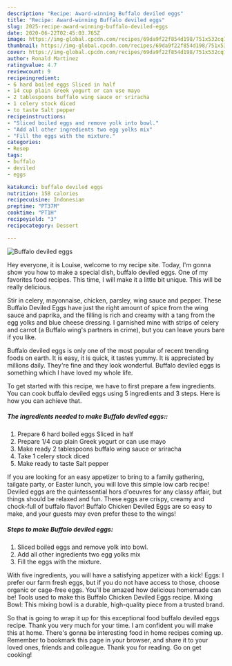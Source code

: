 ```yaml
---
description: "Recipe: Award-winning Buffalo deviled eggs"
title: "Recipe: Award-winning Buffalo deviled eggs"
slug: 2025-recipe-award-winning-buffalo-deviled-eggs
date: 2020-06-22T02:45:03.765Z
image: https://img-global.cpcdn.com/recipes/69da9f22f854d198/751x532cq70/buffalo-deviled-eggs-recipe-main-photo.jpg
thumbnail: https://img-global.cpcdn.com/recipes/69da9f22f854d198/751x532cq70/buffalo-deviled-eggs-recipe-main-photo.jpg
cover: https://img-global.cpcdn.com/recipes/69da9f22f854d198/751x532cq70/buffalo-deviled-eggs-recipe-main-photo.jpg
author: Ronald Martinez
ratingvalue: 4.7
reviewcount: 9
recipeingredient:
- 6 hard boiled eggs Sliced in half
- 14 cup plain Greek yogurt or can use mayo
- 2 tablespoons buffalo wing sauce or sriracha
- 1 celery stock diced
- to taste Salt pepper
recipeinstructions:
- "Sliced boiled eggs and remove yolk into bowl."
- "Add all other ingredients two egg yolks mix"
- "Fill the eggs with the mixture."
categories:
- Resep
tags:
- buffalo
- deviled
- eggs

katakunci: buffalo deviled eggs
nutrition: 158 calories
recipecuisine: Indonesian
preptime: "PT37M"
cooktime: "PT1H"
recipeyield: "3"
recipecategory: Dessert

---
```



![Buffalo deviled eggs](https://img-global.cpcdn.com/recipes/69da9f22f854d198/751x532cq70/buffalo-deviled-eggs-recipe-main-photo.jpg)

Hey everyone, it is Louise, welcome to my recipe site. Today, I'm gonna show you how to make a special dish, buffalo deviled eggs. One of my favorites food recipes. This time, I will make it a little bit unique. This will be really delicious.

Stir in celery, mayonnaise, chicken, parsley, wing sauce and pepper. These Buffalo Deviled Eggs have just the right amount of spice from the wing sauce and paprika, and the filling is rich and creamy with a tang from the egg yolks and blue cheese dressing. I garnished mine with strips of celery and carrot (a Buffalo wing&#39;s partners in crime), but you can leave yours bare if you like.

Buffalo deviled eggs is only one of the most popular of recent trending foods on earth. It is easy, it is quick, it tastes yummy. It is appreciated by millions daily. They're fine and they look wonderful. Buffalo deviled eggs is something which I have loved my whole life.


To get started with this recipe, we have to first prepare a few ingredients. You can cook buffalo deviled eggs using 5 ingredients and 3 steps. Here is how you can achieve that.

##### The ingredients needed to make Buffalo deviled eggs::

1. Prepare 6 hard boiled eggs Sliced in half
1. Prepare 1/4 cup plain Greek yogurt or can use mayo
1. Make ready 2 tablespoons buffalo wing sauce or sriracha
1. Take 1 celery stock diced
1. Make ready to taste Salt pepper


If you are looking for an easy appetizer to bring to a family gathering, tailgate party, or Easter lunch, you will love this simple low carb recipe! Deviled eggs are the quintessential hors d&#39;oeuvres for any classy affair, but things should be relaxed and fun. These eggs are crispy, creamy and chock-full of buffalo flavor! Buffalo Chicken Deviled Eggs are so easy to make, and your guests may even prefer these to the wings! 

##### Steps to make Buffalo deviled eggs:

1. Sliced boiled eggs and remove yolk into bowl.
1. Add all other ingredients two egg yolks mix
1. Fill the eggs with the mixture.


With five ingredients, you will have a satisfying appetizer with a kick! Eggs: I prefer our farm fresh eggs, but if you do not have access to those, choose organic or cage-free eggs. You&#39;ll be amazed how delicious homemade can be! Tools used to make this Buffalo Chicken Deviled Eggs recipe. Mixing Bowl: This mixing bowl is a durable, high-quality piece from a trusted brand. 

So that is going to wrap it up for this exceptional food buffalo deviled eggs recipe. Thank you very much for your time. I am confident you will make this at home. There's gonna be interesting food in home recipes coming up. Remember to bookmark this page in your browser, and share it to your loved ones, friends and colleague. Thank you for reading. Go on get cooking!
